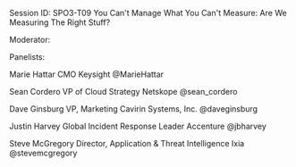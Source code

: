 Session ID: SPO3-T09
You Can't Manage What You Can't Measure: Are We Measuring The Right Stuff?

Moderator:

Panelists:

Marie Hattar CMO
Keysight @MarieHattar

Sean Cordero VP of Cloud
Strategy Netskope @sean_cordero

Dave Ginsburg VP, Marketing Cavirin Systems, Inc. @daveginsburg

Justin Harvey Global Incident Response Leader
Accenture @jbharvey

Steve McGregory Director, Application & Threat Intelligence
Ixia @stevemcgregory

